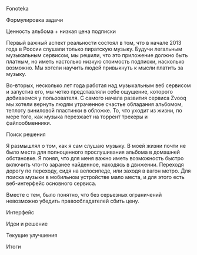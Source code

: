 

Fonoteka


Формулировка задачи

Ценность альбома + низкая цена подписки

Первый важный аспект реальности состоял в том, что в начале 2013 года в России слушали только пиратскую музыку. Будучи легальным музыкальным сервисом, мы решили, что это приложение должно быть платным, но иметь настолько низкую стоимость подписки, насколько возможно. Мы хотели научить людей привыкнуть к мысли платить за музыку.

Во-вторых, несколько лет года работая над музыкальным  веб сервисом и запустив его, мы четко представляли себе ощущение, которого добиваемся у пользователя. С самого начала развития сервиса Zvooq мы хотели вернуть людям утраченное счастье обладания альбомом,  теплоту виниловой пластинки в обложке. То, что уходит из жизни, по мере того, как музыка перезжает на торрент трекеры и файлообменники.


Поиск решения

Я размышлял о том, как я сам слушаю музыку. В моей жизни почти не было места для полноценного прослушивания альбома в домашней обстановке. Я понял, что для меня важно иметь возможность быстро включить что-то заранее найденное, находясь в движении. Переходя дорогу по переходу, сидя на велосипеде, или заходя в вагон метро. Для поиска музыки в мобильном устройстве мало места, и для этого есть веб-интерфейс основного сервиса.

Вместе с тем, было понятно, что без серьезных ограничений невозможно убедить правообладателей сбить цену.

Интерфейс


Идеи и решение


Текущие улучшения


Итоги


